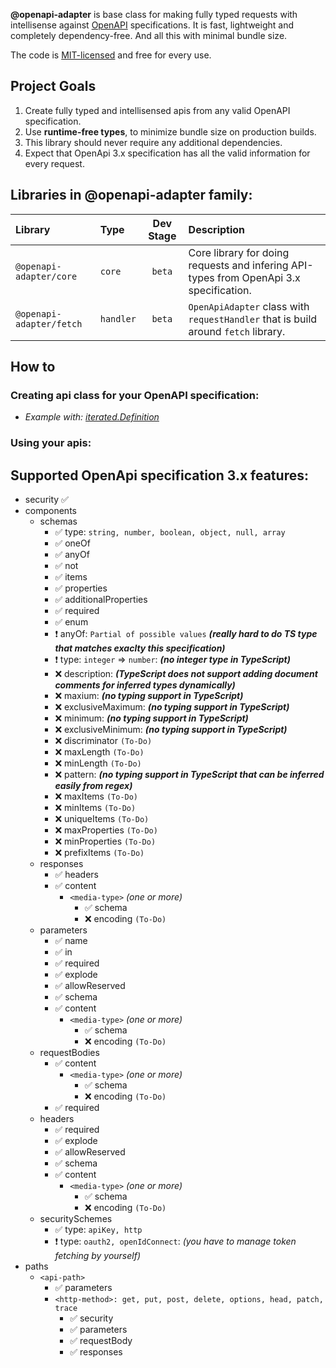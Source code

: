**@openapi-adapter** is base class for making fully typed requests with intellisense against <a href="https://spec.openapis.org/oas/latest.html" target="_blank" rel="noopener noreferrer">OpenAPI</a> specifications. It is fast, lightweight and completely dependency-free. And all this with minimal bundle size.

The code is [MIT-licensed](./LICENSE) and free for every use.

## Project Goals

1. Create fully typed and intellisensed apis from any valid OpenAPI specification.
2. Use **runtime-free types**, to minimize bundle size on production builds.
3. This library should never require any additional dependencies.
4. Expect that OpenApi 3.x specification has all the valid information for every request. 

## Libraries in **@openapi-adapter** family:

| Library                     | Type        | Dev Stage     | Description                                                                                |
| :-------------------------- | :---------- | :-----------: | :----------------------------------------------------------------------------------------- |
| `@openapi-adapter/core`     | `core`      | `beta`        | Core library for doing requests and infering API-types from OpenApi 3.x specification.     |
| `@openapi-adapter/fetch`    | `handler`   | `beta`        | `OpenApiAdapter` class with `requestHandler` that is build around `fetch` library.         |


## How to

### Creating api class for your OpenAPI specification:

- _Example with: [iterated.Definition](../../examples/iterated.Definition)_

### Using your apis: 




## Supported OpenApi specification 3.x features:
- security ✅
- components
  - schemas
    - ✅ type: `string, number, boolean, object, null, array`
    - ✅ oneOf
    - ✅ anyOf 
    - ✅ not
    - ✅ items 
    - ✅ properties
    - ✅ additionalProperties
    - ✅ required
    - ✅ enum
    - ❗️ anyOf: `Partial of possible values` **_(really hard to do TS type that matches exaclty this specification)_**
    - ❗️ type: `integer` => `number`: **_(no integer type in TypeScript)_**
    - ❌ description: **_(TypeScript does not support adding document comments for inferred types dynamically)_**
    - ❌ maxium: **_(no typing support in TypeScript)_**
    - ❌ exclusiveMaximum: **_(no typing support in TypeScript)_**
    - ❌ minimum: **_(no typing support in TypeScript)_**
    - ❌ exclusiveMinimum: **_(no typing support in TypeScript)_**
    - ❌ discriminator `(To-Do)`
    - ❌ maxLength `(To-Do)`
    - ❌ minLength `(To-Do)`
    - ❌ pattern:  **_(no typing support in TypeScript that can be inferred easily from regex)_**
    - ❌ maxItems `(To-Do)`
    - ❌ minItems `(To-Do)`
    - ❌ uniqueItems  `(To-Do)`
    - ❌ maxProperties  `(To-Do)`
    - ❌ minProperties  `(To-Do)`
    - ❌ prefixItems `(To-Do)`
  - responses
    - ✅ headers
    - ✅ content
      - `<media-type>` _(one or more)_
        - ✅ schema
        - ❌ encoding `(To-Do)`
  - parameters
    - ✅ name
    - ✅ in
    - ✅ required
    - ✅ explode
    - ✅ allowReserved
    - ✅ schema
    - ✅ content
      - `<media-type>` _(one or more)_
        - ✅ schema
        - ❌ encoding `(To-Do)`
  - requestBodies
    - ✅ content
      - `<media-type>` _(one or more)_
        - ✅ schema
        - ❌ encoding `(To-Do)`
    - ✅ required
  - headers 
    - ✅ required
    - ✅ explode
    - ✅ allowReserved
    - ✅ schema
    - ✅ content
      - `<media-type>` _(one or more)_
        - ✅ schema
        - ❌ encoding `(To-Do)`
  - securitySchemes
    - ✅ type: `apiKey, http`
    - ❗️ type: `oauth2, openIdConnect`: _(you have to manage token fetching by yourself)_
-  paths
    - `<api-path>`
      - ✅ parameters
      - `<http-method>: get, put, post, delete, options, head, patch, trace` 
        -  ✅ security
        -  ✅ parameters
        -  ✅ requestBody
        -  ✅ responses 



